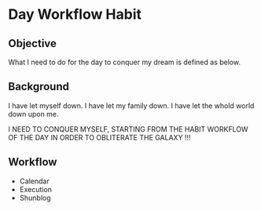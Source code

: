 # Day Workflow Habit

## Objective

What I need to do for the day to conquer my dream is defined as below.

## Background

I have let myself down.
I have let my family down.
I have let the whold world down upon me.

I NEED TO CONQUER MYSELF, STARTING FROM THE HABIT WORKFLOW OF THE DAY IN ORDER TO OBLITERATE THE GALAXY !!!

## Workflow

- Calendar
- Execution
- Shunblog
